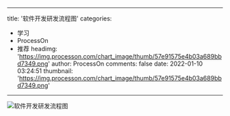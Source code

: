 
---
title: '软件开发研发流程图'
categories: 
 - 学习
 - ProcessOn
 - 推荐
headimg: 'https://img.processon.com/chart_image/thumb/57e91575e4b03a689bbd7349.png'
author: ProcessOn
comments: false
date: 2022-01-10 03:24:51
thumbnail: 'https://img.processon.com/chart_image/thumb/57e91575e4b03a689bbd7349.png'
---

<div>   
<img class="thumb" alt="软件开发研发流程图" src="https://img.processon.com/chart_image/thumb/57e91575e4b03a689bbd7349.png" referrerpolicy="no-referrer">
<p></p>  
</div>
            